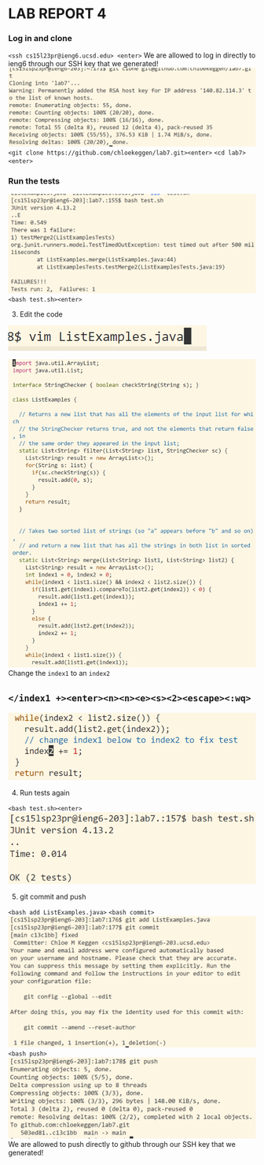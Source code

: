 # LAB REPORT 4

### Log in and clone

`<ssh cs15l23pr@ieng6.ucsd.edu> <enter>`
We are allowed to log in directly to ieng6 through our SSH key that we generated!
![Image](gitclone1.PNG)
`<git clone https://github.com/chloekeggen/lab7.git><enter>`
`<cd lab7><enter>`

### Run the tests

![Image](runtest.PNG)
`<bash test.sh><enter>`

3. Edit the code


![Image](vimcom.PNG)

![Image](vim.PNG)
Change the `index1` to an `index2`

## `</index1 +><enter><n><n><e><s><2><escape><:wq>`

![Image](fixed.PNG)

4. Run tests again

`<bash test.sh><enter>`
![Image](testsok.PNG)

5. git commit and push

`<bash add ListExamples.java>`
`<bash commit>` 
![Image](addcommit.PNG)
`<bash push>` 
![Image](gitpush.PNG)
We are allowed to push directly to github through our SSH key that we generated! 
